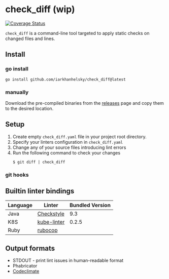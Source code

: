 # check_diff (wip)

[![Coverage Status](https://coveralls.io/repos/github/iarkhanhelsky/check_diff/badge.svg)](https://coveralls.io/github/iarkhanhelsky/check_diff)

`check_diff` is a command-line tool targeted to apply static checks on changed
files and lines. 

## Install

### go install

```
go install github.com/iarkhanhelsky/check_diff@latest
```

### manually

Download the pre-compiled binaries from the [releases](https://github.com/iarkhanhelsky/check_diff/releases) 
page and copy them to the desired location.

## Setup

1. Create empty `check_diff.yaml` file in your project root directory.
2. Specify your linters configuration in `check_diff.yaml`
3. Change any of your source files introducing lint errors
4. Run the following command to check your changes
   ```
   $ git diff | check_diff 
   ```

### git hooks



## Builtin linter bindings

| Language | Linter                                              | Bundled Version |
|----------|-----------------------------------------------------|----------------|
| Java     | [Checkstyle](pkg/checker/java/checkstyle/Readme.md) | 9.3            |
| K8S      | [kube-linter](pkg/checker/k8s/kubelinter/Readme.md) | 0.2.5          |
| Ruby     | [rubocop](pkg/checker/ruby/rubocop/Readme.md)       |                |
 
## Output formats

* STDOUT - print lint issues in human-readable format
* Phabricator
* [Codeclimate](https://github.com/codeclimate/platform/blob/master/spec/analyzers/SPEC.md) 